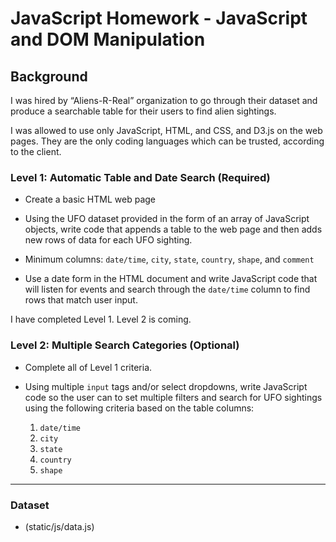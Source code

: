 ﻿# JavaScript Homework - JavaScript and DOM Manipulation

## Background

I was hired by “Aliens-R-Real” organization to go through their dataset and produce a searchable table for their users to find alien sightings.

I was allowed to use only JavaScript, HTML, and CSS, and D3.js on the web pages. They are the only coding languages which can be trusted, according to the client.

### Level 1: Automatic Table and Date Search (Required)

* Create a basic HTML web page 
* Using the UFO dataset provided in the form of an array of JavaScript objects, write code that appends a table to the web page and then adds new rows of data for each UFO sighting.

* Minimum columns: `date/time`, `city`, `state`, `country`, `shape`, and `comment`

* Use a date form in the HTML document and write JavaScript code that will listen for events and search through the `date/time` column to find rows that match user input.

I have completed Level 1.  Level 2 is coming.

### Level 2: Multiple Search Categories (Optional)

* Complete all of Level 1 criteria.

* Using multiple `input` tags and/or select dropdowns, write JavaScript code so the user can to set multiple filters and search for UFO sightings using the following criteria based on the table columns:

  1. `date/time`
  2. `city`
  3. `state`
  4. `country`
  5. `shape`

- - -

### Dataset

* (static/js/data.js)


